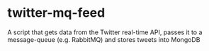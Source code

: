 # twitter-mq-feed
A script that gets data from the Twitter real-time API, passes it to a message-queue (e.g. RabbitMQ) and stores tweets into MongoDB
